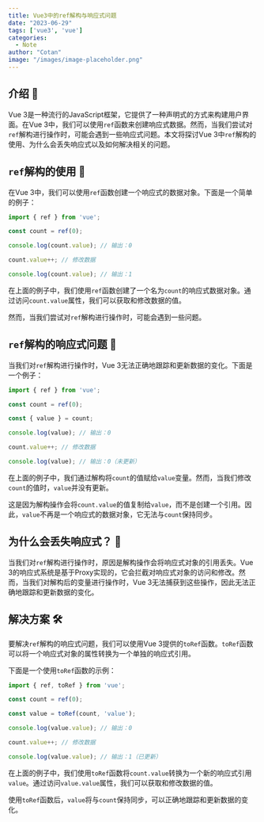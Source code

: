 ```yaml
---
title: Vue3中的ref解构与响应式问题
date: "2023-06-29"
tags: ['vue3', 'vue']
categories:
  - Note 
author: "Cotan"
image: "/images/image-placeholder.png"
---
```


## 介绍 📝

Vue 3是一种流行的JavaScript框架，它提供了一种声明式的方式来构建用户界面。在Vue 3中，我们可以使用`ref`函数来创建响应式数据。然而，当我们尝试对`ref`解构进行操作时，可能会遇到一些响应式问题。本文将探讨Vue 3中`ref`解构的使用、为什么会丢失响应式以及如何解决相关的问题。

## `ref`解构的使用 🧩

在Vue 3中，我们可以使用`ref`函数创建一个响应式的数据对象。下面是一个简单的例子：

```javascript
import { ref } from 'vue';

const count = ref(0);

console.log(count.value); // 输出：0

count.value++; // 修改数据

console.log(count.value); // 输出：1
```

在上面的例子中，我们使用`ref`函数创建了一个名为`count`的响应式数据对象。通过访问`count.value`属性，我们可以获取和修改数据的值。

然而，当我们尝试对`ref`解构进行操作时，可能会遇到一些问题。

## `ref`解构的响应式问题 🚫

当我们对`ref`解构进行操作时，Vue 3无法正确地跟踪和更新数据的变化。下面是一个例子：

```javascript
import { ref } from 'vue';

const count = ref(0);

const { value } = count;

console.log(value); // 输出：0

count.value++; // 修改数据

console.log(value); // 输出：0（未更新）
```

在上面的例子中，我们通过解构将`count`的值赋给`value`变量。然而，当我们修改`count`的值时，`value`并没有更新。

这是因为解构操作会将`count.value`的值复制给`value`，而不是创建一个引用。因此，`value`不再是一个响应式的数据对象，它无法与`count`保持同步。

## 为什么会丢失响应式？ 🤔

当我们对`ref`解构进行操作时，原因是解构操作会将响应式对象的引用丢失。Vue 3的响应式系统是基于Proxy实现的，它会拦截对响应式对象的访问和修改。然而，当我们对解构后的变量进行操作时，Vue 3无法捕获到这些操作，因此无法正确地跟踪和更新数据的变化。

## 解决方案 🛠️

要解决`ref`解构的响应式问题，我们可以使用Vue 3提供的`toRef`函数。`toRef`函数可以将一个响应式对象的属性转换为一个单独的响应式引用。

下面是一个使用`toRef`函数的示例：

```javascript
import { ref, toRef } from 'vue';

const count = ref(0);

const value = toRef(count, 'value');

console.log(value.value); // 输出：0

count.value++; // 修改数据

console.log(value.value); // 输出：1（已更新）
```

在上面的例子中，我们使用`toRef`函数将`count.value`转换为一个新的响应式引用`value`。通过访问`value.value`属性，我们可以获取和修改数据的值。

使用`toRef`函数后，`value`将与`count`保持同步，可以正确地跟踪和更新数据的变化。
